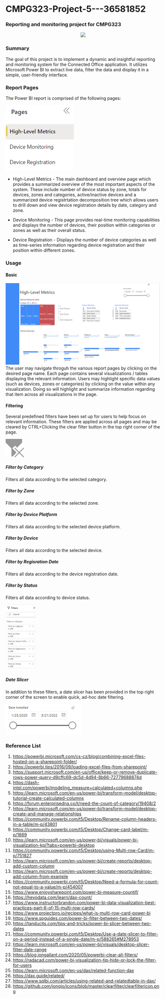 # CMPG323-Project-5---36581852
### Reporting and monitoring project for CMPG323

<p align="center">
    <img src="https://www.pei.com/wp-content/uploads/2016/08/maxresdefaultreduced.jpg">
</p>

### Summary
The goal of this project is to implement a dynamic and insightful reporting and monitoring system for the Connected Office application. It utilizes Microsoft Power BI to extract live data, filter the data and display it in a simple, user-friendly interface.

### Report Pages
The Power BI report is comprised of the following pages:

<p align="left">
<img src="https://github.com/Tanaille/CMPG323-Project-5---36581852/blob/main/Screenshots/Pages.PNG">
</p>

- High-Level Metrics - The main dashboard and overview page which provides a summarized overview of the most important aspects of the system. These include number of device status by zone, totals for devices, zones and categories, active/inactive devices and a summarized device registrtation decomposition tree which allows users to drill down and view device registration details by date, category and zone.

- Device Monitoring - This page provides real-time monitoring capabilities and displays the number of devices, their position within categories or zones as well as their overall status.

- Device Registration - Displays the number of device categories as well as time-series information regarding device registration and their position within different zones.

### Usage
#### Basic
<img src="https://github.com/Tanaille/CMPG323-Project-5---36581852/blob/main/Screenshots/High-Level%20Metrics.PNG">
The user may navigate throguh the various report pages by clicking on the desired page name. Each page contains several visualizations / tables displaying the relevant information. Users may highlight specific data values (such as devices, zones or categories) by clicking on the value within any visualization. Doing so will highlight and summarize information regarding that item across all visualizations in the page.

#### Filtering
Several predefined filters have been set up for users to help focus on relevant information. These filters are applied across all pages and may be cleared by CTRL+Clicking the clear filter button in the top right corner of the page.
<p>

<img src = "https://raw.githubusercontent.com/jongio/icons/master/clearfilter/clearfiltericon.png" width=60px height=60px>

##### Filter by Category
Filters all data according to the selected category.

##### Filter by Zone
Filters all data according to the selected zone.

##### Filter by Device Platform
Filters all data according to the selected device platform.

##### Filter by Device
Filters all data according to the selected device.

##### Filter by Regisration Date
Filters all data according to the device registration date.

##### Filter by Status
Filters all data according to device status.

<img src = "https://github.com/Tanaille/CMPG323-Project-5---36581852/blob/main/Screenshots/Filters.PNG" width="20%" height="20%">

##### Date Slicer
In addition to these filters, a date slicer has been provided in the top right corner of the screen to enable quick, ad-hoc date filtering.

<img src="https://github.com/Tanaille/CMPG323-Project-5---36581852/blob/main/Screenshots/Date%20Slicer.PNG">

### Reference List
1. https://powerbi.microsoft.com/cs-cz/blog/combining-excel-files-hosted-on-a-sharepoint-folder/
2. https://powerbi.tips/2016/09/loading-excel-files-from-sharepoint/
3. https://support.microsoft.com/en-us/office/keep-or-remove-duplicate-rows-power-query-d9cffc69-dc5d-4d94-8b66-72779688874d
4. https://dash-intel.com/powerbi/modeling_measure+calculated+columns.php
5. https://learn.microsoft.com/en-us/power-bi/transform-model/desktop-tutorial-create-calculated-columns
6. https://forum.enterprisedna.co/t/need-the-count-of-category/19408/2
7. https://learn.microsoft.com/en-us/power-bi/transform-model/desktop-create-and-manage-relationships
8. https://community.powerbi.com/t5/Desktop/Rename-column-headers-in-a-table/m-p/43801
9. https://community.powerbi.com/t5/Desktop/Change-card-label/m-p/1669
10. https://learn.microsoft.com/en-us/power-bi/visuals/power-bi-visualization-kpi?tabs=powerbi-desktop
11. https://community.powerbi.com/t5/Desktop/using-Multi-row-Card/m-p/751827
12. https://learn.microsoft.com/en-us/power-bi/create-reports/desktop-add-custom-column
13. https://learn.microsoft.com/en-us/power-bi/create-reports/desktop-add-column-from-example
14. https://community.powerbi.com/t5/Desktop/Need-a-formula-for-count-not-equal-to-a-value/m-p/454007
15. https://www.enjoysharepoint.com/power-bi-measure-countif/
16. https://hevodata.com/learn/dax-count/
17. https://www.instructorbrandon.com/power-bi-data-visualization-best-practices-part-6-of-15-multi-row-cards/
18. https://www.projectpro.io/recipes/what-is-multi-row-card-power-bi
19. https://www.spguides.com/power-bi-filter-between-two-dates/
20. https://tanducits.com/tips-and-tricks/power-bi-slicer-between-two-dates
21. https://community.powerbi.com/t5/Desktop/Use-a-date-slicer-to-filter-on-a-period-instead-of-a-single-date/m-p/588265#M278953
22. https://learn.microsoft.com/en-us/power-bi/visuals/desktop-slicer-filter-date-range
23. https://blog.jongallant.com/2020/05/powerbi-clear-all-filters/
24. https://radacad.com/power-bi-visualization-tip-hide-or-lock-the-filter-for-users
25. https://learn.microsoft.com/en-us/dax/related-function-dax
26. https://dax.guide/related/
27. https://www.sqlbi.com/articles/using-related-and-relatedtable-in-dax/
28. https://github.com/jongio/icons/blob/master/clearfilter/clearfiltericon.png
